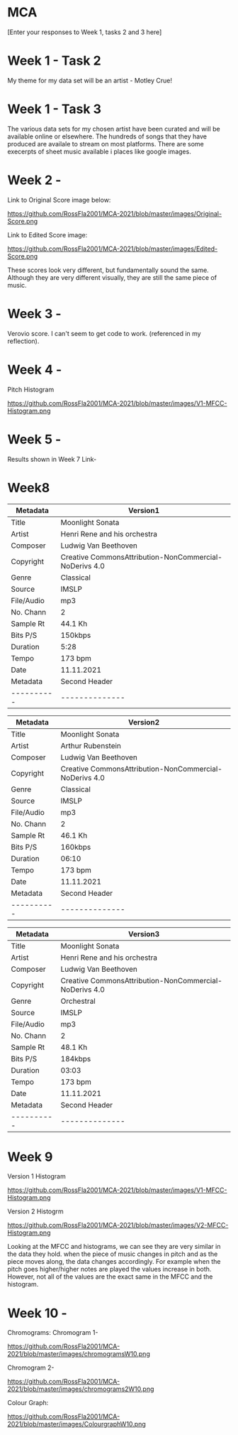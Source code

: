 # MCA
\[Enter your responses to Week 1, tasks 2 and 3 here\]

# Week 1 - Task 2
My theme for my data set will be an artist - Motley Crue!

# Week 1 - Task 3

The various data sets for my chosen artist have been curated and will be available online or elsewhere.  The hundreds of songs that they have produced are availale to stream on most platforms.  There are some execerpts of sheet music available i places like google images. 


# Week 2 -

Link to Original Score image below:

https://github.com/RossFla2001/MCA-2021/blob/master/images/Original-Score.png


Link to Edited Score image:

https://github.com/RossFla2001/MCA-2021/blob/master/images/Edited-Score.png

These scores look very different, but fundamentally sound the same.  Although they are very different visually, they are still the same piece of music.

# Week 3 -
Verovio score.  I can't seem to get code to work.  (referenced in my reflection).


# Week 4 -
Pitch Histogram

https://github.com/RossFla2001/MCA-2021/blob/master/images/V1-MFCC-Histogram.png


# Week 5 -

 Results shown in Week 7 Link-



# Week8
              
| Metadata | Version1|               
|----------|--------------|
| Title    | Moonlight Sonata|
| Artist   |Henri Rene and his orchestra|
| Composer | Ludwig Van Beethoven|
| Copyright|Creative CommonsAttribution-NonCommercial-NoDerivs 4.0| 
| Genre    | Classical|
| Source   | IMSLP|
|File/Audio| mp3|
| No. Chann| 2|
| Sample Rt| 44.1 Kh|
| Bits P/S | 150kbps|
| Duration | 5:28|
| Tempo    | 173 bpm|
| Date     | 11.11.2021|
| Metadata | Second Header|               
|----------|--------------|



              
| Metadata | Version2|               
|----------|--------------|
| Title    | Moonlight Sonata|
| Artist   |Arthur Rubenstein|
| Composer | Ludwig Van Beethoven|
| Copyright|Creative CommonsAttribution-NonCommercial-NoDerivs 4.0| 
| Genre    | Classical|
| Source   | IMSLP|
|File/Audio| mp3|
| No. Chann| 2|
| Sample Rt| 46.1 Kh|
| Bits P/S | 160kbps|
| Duration | 06:10|
| Tempo    | 173 bpm|
| Date     | 11.11.2021|
| Metadata | Second Header|               
|----------|--------------|




| Metadata | Version3|               
|----------|--------------|
| Title    | Moonlight Sonata|
| Artist   |Henri Rene and his orchestra|
| Composer | Ludwig Van Beethoven|
| Copyright|Creative CommonsAttribution-NonCommercial-NoDerivs 4.0| 
| Genre    | Orchestral|
| Source   | IMSLP|
|File/Audio| mp3|
| No. Chann| 2|
| Sample Rt| 48.1 Kh|
| Bits P/S | 184kbps|
| Duration | 03:03|
| Tempo    | 173 bpm|
| Date     | 11.11.2021|
| Metadata | Second Header|               
|----------|--------------|



# Week 9 

Version 1 Histogram

https://github.com/RossFla2001/MCA-2021/blob/master/images/V1-MFCC-Histogram.png

Version 2 Histogrm

https://github.com/RossFla2001/MCA-2021/blob/master/images/V2-MFCC-Histogram.png




Looking at the MFCC and histograms, we can see they are very similar in the data they hold.  when the piece of music changes in pitch and as the piece moves along, the data changes accordingly.  For example when the pitch goes higher/higher notes are played the values increase in both.  However, not all of the values are the exact same in the MFCC and the histogram.





# Week 10 - 

Chromograms:
Chromogram 1-

https://github.com/RossFla2001/MCA-2021/blob/master/images/chromogramsW10.png

Chromogram 2-

https://github.com/RossFla2001/MCA-2021/blob/master/images/chromograms2W10.png


Colour Graph:

https://github.com/RossFla2001/MCA-2021/blob/master/images/ColourgraphW10.png



